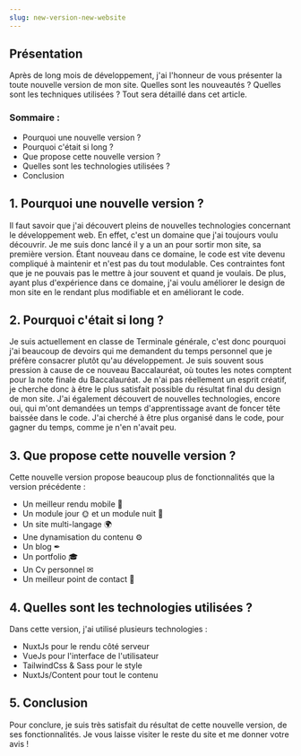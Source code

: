```yaml
---
slug: new-version-new-website
---
```


## Présentation
Après de long mois de développement, j'ai l'honneur de vous présenter la toute nouvelle version de mon site.
Quelles sont les nouveautés ? Quelles sont les techniques utilisées ? Tout sera détaillé dans cet article.

### Sommaire :
- Pourquoi une nouvelle version ?
- Pourquoi c'était si long ?
- Que propose cette nouvelle version ?
- Quelles sont les technologies utilisées ?
- Conclusion

## 1. Pourquoi une nouvelle version ?

Il faut savoir que j'ai découvert pleins de nouvelles technologies concernant le développement web. 
En effet, c'est un domaine que j'ai toujours voulu découvrir. Je me suis donc lancé il y a un an pour sortir mon site, sa première version.
Étant nouveau dans ce domaine, le code est vite devenu compliqué à maintenir et n'est pas du tout modulable. 
Ces contraintes font que je ne pouvais pas le mettre à jour souvent et quand je voulais. 
De plus, ayant plus d'expérience dans ce domaine, j'ai voulu améliorer le design de mon site en le rendant plus 
modifiable et en améliorant le code.

## 2. Pourquoi c'était si long ?

Je suis actuellement en classe de Terminale générale, c'est donc pourquoi j'ai beaucoup de devoirs qui me demandent du temps
personnel que je préfère consacrer plutôt qu'au développement. Je suis souvent sous pression à cause de ce nouveau 
Baccalauréat, où toutes les notes comptent pour la note finale du Baccalauréat. 
Je n'ai pas réellement un esprit créatif, je cherche donc à être le plus satisfait possible du résultat final du 
design de mon site. J'ai également découvert de nouvelles technologies, encore oui, qui m'ont demandées un temps 
d'apprentissage avant de foncer tête baissée dans le code. J'ai cherché à être plus organisé dans le code, 
pour gagner du temps, comme je n'en n'avait peu.

## 3. Que propose cette nouvelle version ?

Cette nouvelle version propose beaucoup plus de fonctionnalités que la version précédente :

- Un meilleur rendu mobile 📱
- Un module jour 🌞 et un module nuit 🌚
- Un site multi-langage 🌍
- Une dynamisation du contenu ⚙
- Un blog ✒
- Un portfolio 🎓
- Un Cv personnel ✉
- Un meilleur point de contact 📌

## 4. Quelles sont les technologies utilisées ?

Dans cette version, j'ai utilisé plusieurs technologies :

- NuxtJs pour le rendu côté serveur
- VueJs pour l'interface de l'utilisateur
- TailwindCss & Sass pour le style
- NuxtJs/Content pour tout le contenu

## 5. Conclusion

Pour conclure, je suis très satisfait du résultat de cette nouvelle version, de ses fonctionnalités.
Je vous laisse visiter le reste du site et me donner votre avis !
